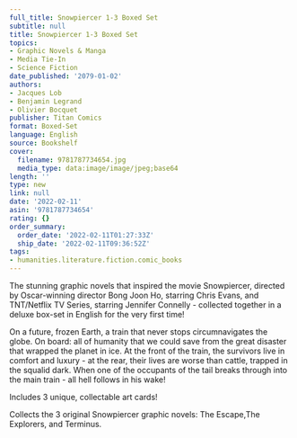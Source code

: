 ```yaml
---
full_title: Snowpiercer 1-3 Boxed Set
subtitle: null
title: Snowpiercer 1-3 Boxed Set
topics:
- Graphic Novels & Manga
- Media Tie-In
- Science Fiction
date_published: '2079-01-02'
authors:
- Jacques Lob
- Benjamin Legrand
- Olivier Bocquet
publisher: Titan Comics
format: Boxed-Set
language: English
source: Bookshelf
cover:
  filename: 9781787734654.jpg
  media_type: data:image/image/jpeg;base64
length: ''
type: new
link: null
date: '2022-02-11'
asin: '9781787734654'
rating: {}
order_summary:
  order_date: '2022-02-11T01:27:33Z'
  ship_date: '2022-02-11T09:36:52Z'
tags:
- humanities.literature.fiction.comic_books
---
```

The stunning graphic novels that inspired the movie Snowpiercer, directed by Oscar-winning director Bong Joon Ho, starring Chris Evans, and TNT/Netflix TV Series, starring Jennifer Connelly - collected together in a deluxe box-set in English for the very first time!

On a future, frozen Earth, a train that never stops circumnavigates the globe. On board: all of humanity that we could save from the great disaster that wrapped the planet in ice. At the front of the train, the survivors live in comfort and luxury - at the rear, their lives are worse than cattle, trapped in the squalid dark. When one of the occupants of the tail breaks through into the main train - all hell follows in his wake!

Includes 3 unique, collectable art cards!

Collects the 3 original Snowpiercer graphic novels: The Escape,The Explorers, and Terminus.
